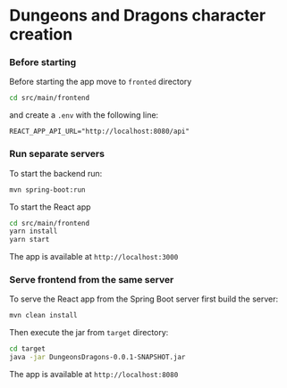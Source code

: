 # Dungeons and Dragons character creation

### Before starting

Before starting the app move to `fronted` directory
```bash
cd src/main/frontend
```
and create a `.env` with the following line:
```
REACT_APP_API_URL="http://localhost:8080/api"
```

### Run separate servers
To start the backend run:
```bash
mvn spring-boot:run
```

To start the React app
```bash
cd src/main/frontend
yarn install
yarn start
```

The app is available at `http://localhost:3000`

### Serve frontend from the same server

To serve the React app from the Spring Boot server first build the server:
```bash
mvn clean install
```

Then execute the jar from `target` directory:
```bash
cd target
java -jar DungeonsDragons-0.0.1-SNAPSHOT.jar
```

The app is available at `http://localhost:8080`

